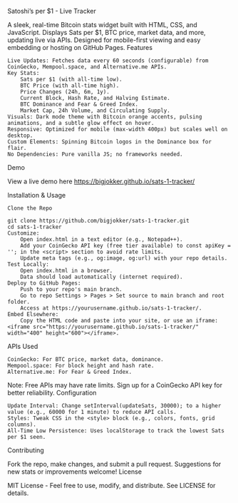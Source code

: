 Satoshi’s per $1 - Live Tracker

A sleek, real-time Bitcoin stats widget built with HTML, CSS, and JavaScript. Displays Sats per $1, BTC price, market data, and more, updating live via APIs. Designed for mobile-first viewing and easy embedding or hosting on GitHub Pages.
Features

    Live Updates: Fetches data every 60 seconds (configurable) from CoinGecko, Mempool.space, and Alternative.me APIs.
    Key Stats:
        Sats per $1 (with all-time low).
        BTC Price (with all-time high).
        Price Changes (24h, 6m, 1y).
        Current Block, Hash Rate, and Halving Estimate.
        BTC Dominance and Fear & Greed Index.
        Market Cap, 24h Volume, and Circulating Supply.
    Visuals: Dark mode theme with Bitcoin orange accents, pulsing animations, and a subtle glow effect on hover.
    Responsive: Optimized for mobile (max-width 400px) but scales well on desktop.
    Custom Elements: Spinning Bitcoin logos in the Dominance box for flair.
    No Dependencies: Pure vanilla JS; no frameworks needed.

Demo

View a live demo here https://bigjokker.github.io/sats-1-tracker/

Installation & Usage

    Clone the Repo
    
    git clone https://github.com/bigjokker/sats-1-tracker.git
    cd sats-1-tracker
    Customize:
        Open index.html in a text editor (e.g., Notepad++).
        Add your CoinGecko API key (free tier available) to const apiKey = ''; in the <script> section to avoid rate limits.
        Update meta tags (e.g., og:image, og:url) with your repo details.
    Test Locally:
        Open index.html in a browser.
        Data should load automatically (internet required).
    Deploy to GitHub Pages:
        Push to your repo's main branch.
        Go to repo Settings > Pages > Set source to main branch and root folder.
        Access at https://yourusername.github.io/sats-1-tracker/.
    Embed Elsewhere:
        Copy the HTML code and paste into your site, or use an iframe: <iframe src="https://yourusername.github.io/sats-1-tracker/" width="400" height="600"></iframe>.

APIs Used

    CoinGecko: For BTC price, market data, dominance.
    Mempool.space: For block height and hash rate.
    Alternative.me: For Fear & Greed Index.

Note: Free APIs may have rate limits. Sign up for a CoinGecko API key for better reliability.
Configuration

    Update Interval: Change setInterval(updateSats, 30000); to a higher value (e.g., 60000 for 1 minute) to reduce API calls.
    Styles: Tweak CSS in the <style> block (e.g., colors, fonts, grid columns).
    All-Time Low Persistence: Uses localStorage to track the lowest Sats per $1 seen.

Contributing

Fork the repo, make changes, and submit a pull request. Suggestions for new stats or improvements welcome!
License

MIT License - Feel free to use, modify, and distribute. See LICENSE for details.

